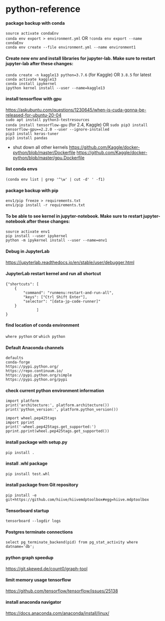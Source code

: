 # python-reference


#### package backup with conda
`source activate condaEnv`<br>
`conda env export > environment.yml` OR `!conda env export --name condaEnv`<br>
`conda env create --file environment.yml --name environment1`

#### Create new env and install libraries for jupyter-lab.  Make sure to restart jupyter-lab after these changes:
`conda create -n kaggle13 python=3.7.6` (for Kaggle) OR `3.8.5` for latest <br>
`conda activate kaggle13`<br>
`conda install ipykernel`<br>
`ipython kernel install --user --name=kaggle13`<br>

#### install tensorflow with gpu
https://askubuntu.com/questions/1230645/when-is-cuda-gonna-be-released-for-ubuntu-20-04 <br>
`sudo apt install python3-testresources`<br>
`conda install tensorflow-gpu` (for 2.4, Kaggle) OR `sudo pip3 install tensorflow-gpu==2.2.0 --user --ignore-installed` <br> 
`pip3 install keras-tuner`<br>
`pip3 install pandas`<br>
- shut down all other kernels
https://github.com/Kaggle/docker-python/blob/master/Dockerfile
https://github.com/Kaggle/docker-python/blob/master/gpu.Dockerfile

#### list conda envs
`(conda env list | grep '^\w' | cut -d' ' -f1)`

#### package backup with pip
`env1/pip freeze > requirements.txt`<br>
`env1/pip install -r requirements.txt`

#### To be able to see kernel in jupyter-notebook.  Make sure to restart jupyter-notebook after these changes:
`source activate env1`<br>
`pip install --user ipykernel`<br>
`python -m ipykernel install --user --name=env1`

#### Debug in JupyterLab
https://jupyterlab.readthedocs.io/en/stable/user/debugger.html

#### JupyterLab restart kernel and run all shortcut
```
{"shortcuts": [
    {
        "command": "runmenu:restart-and-run-all",
        "keys": ["Ctrl Shift Enter"],
        "selector": "[data-jp-code-runner]"
    }
              ]
}
```

#### find location of conda environment
`where python` or `which python`

#### Default Anaconda channels
`defaults`<br>
`conda-forge`<br>
`https://pypi.python.org/`<br>
`https://repo.continuum.io/`<br>
`https://pypi.python.org/simple`<br>
`https://pypi.python.org/pypi`<br>

#### check current python environment information
`import platform`<br>
`print('architecture:', platform.architecture())`<br>
`print('python_version:', platform.python_version())`<br>
` `<br>
`import wheel.pep425tags`<br>
`import pprint`<br>
`print('-wheel.pep425tags.get_supported:')`<br>
`pprint.pprint(wheel.pep425tags.get_supported())`<br>

#### install package with setup.py
`pip install .`

#### install .whl package
`pip install test.whl`

#### install package from Git repository
`pip install -e git+https://github.com/hiive/hiivemdptoolbox#egg=hiive.mdptoolbox`

#### Tensorboard startup
`tensorboard --logdir logs`

#### Postgres terminate connections
`select pg_terminate_backend(pid) from pg_stat_activity where datname='db';`

#### python graph speedup
https://git.skewed.de/count0/graph-tool

#### limit memory usage tensorflow
https://github.com/tensorflow/tensorflow/issues/25138

#### install anaconda navigator
https://docs.anaconda.com/anaconda/install/linux/
